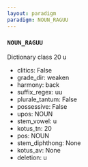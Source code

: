 ```yaml
---
layout: paradigm
paradigm: NOUN_RAGUU
---
```

### ` NOUN_RAGUU `

Dictionary class 20 u
* clitics: False
* grade_dir: weaken
* harmony: back
* suffix_regex: uu
* plurale_tantum: False
* possessive: False
* upos: NOUN
* stem_vowel: u
* kotus_tn: 20
* pos: NOUN
* stem_diphthong: None
* kotus_av: None
* deletion: u
